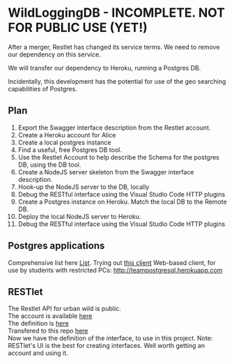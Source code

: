# WildLoggingDB - INCOMPLETE. NOT FOR PUBLIC USE (YET!)
After a merger, Restlet has changed its service terms. We need to remove our dependency on this service.

We will transfer our dependency to Heroku, running a Postgres DB.

Incidentally, this development has the potential for use of the geo searching capabilities of Postgres.

## Plan
1. Export the Swagger interface description from the Restlet account.
1. Create a Heroku account for Alice
1. Create a local postgres instance
1. Find a useful, free Postgres DB tool.
1. Use the Restlet Account to help describe the Schema for the postgres DB, using the DB tool.
1. Create a NodeJS server skeleton from the Swagger interface description.
1. Hook-up the NodeJS server to the DB, locally
1. Debug the RESTful interface using the Visual Studio Code HTTP plugins
1. Create a Postgres instance on Heroku. Match the local DB to the Remote DB.
1. Deploy the local NodeJS server to Heroku.
1. Debug the RESTful interface using the Visual Studio Code HTTP plugins


## Postgres applications
Comprehensive list here [List](https://wiki.postgresql.org/wiki/PostgreSQL_Clients).
Trying out [this client](https://omnidb.org/index.php?option=com_content&view=category&layout=blog&id=12&Itemid=149&lang=en)
Web-based client, for use by students with restricted PCs: http://teampostgresql.herokuapp.com


## RESTlet
The Restlet API for urban wild is public.  
The account is available [here](https://cloud.restlet.com/apis/25850/versions/1/overview)  
The definition is [here](https://cloud.restlet.com/api/apis/25850/versions/1/swagger2?media=json)  
Transfered to this repo [here](https://github.com/TheUrbanWild/WildLoggingDB/blob/master/documentation/restlet/swagger.yaml)  
Now we have the definition of the interface, to use in this project. Note: RESTlet's UI is the best for creating interfaces. Well worth getting an account and using it.






